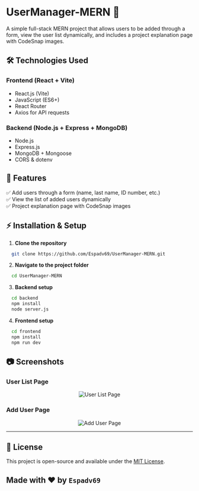 # UserManager-MERN 🚀

A simple full-stack MERN project that allows users to be added through a form, view the user list dynamically, and includes a project explanation page with CodeSnap images.

## 🛠️ Technologies Used

### **Frontend (React + Vite)**

- React.js (Vite)
- JavaScript (ES6+)
- React Router
- Axios for API requests

### **Backend (Node.js + Express + MongoDB)**

- Node.js
- Express.js
- MongoDB + Mongoose
- CORS & dotenv

## 📌 Features

✅ Add users through a form (name, last name, ID number, etc.)  
✅ View the list of added users dynamically  
✅ Project explanation page with CodeSnap images

## ⚡ Installation & Setup

1. **Clone the repository**

```bash
  git clone https://github.com/Espadv69/UserManager-MERN.git
```

2. **Navigate to the project folder**

```bash
  cd UserManager-MERN
```

3. **Backend setup**

```bash
  cd backend
  npm install
  node server.js
```

4. **Frontend setup**

```bash
  cd frontend
  npm install
  npm run dev
```

## 📷 Screenshots

### User List Page

<p align="center">
  <img src="./imagePreview/.png" alt="User List Page" />
</p>

### Add User Page

<p align="center">
  <img src="./imagePreview/.png" alt="Add User Page" />
</p>

---

## 📜 License

This project is open-source and available under the
[MIT License](https://opensource.org/license/mit).

## Made with ❤️ by `Espadv69`
